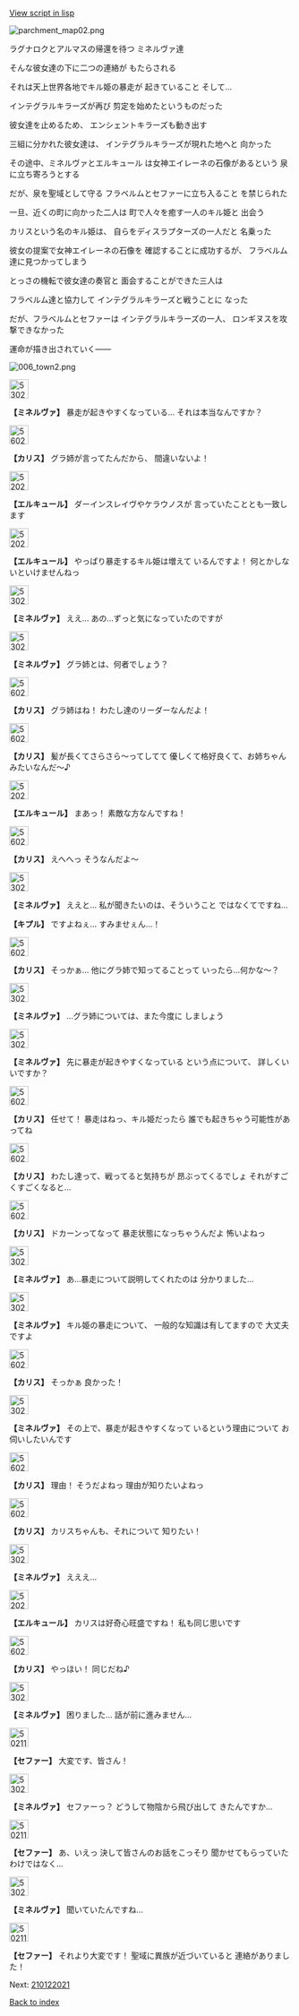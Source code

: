[View script in lisp](../scripts/210122010.txt)

![parchment_map02.png](../images/backgrounds/parchment_map02.png)

ラグナロクとアルマスの帰還を待つ
ミネルヴァ達

そんな彼女達の下に二つの連絡が
もたらされる

それは天上世界各地でキル姫の暴走が
起きていること
そして…

インテグラルキラーズが再び
剪定を始めたというものだった

彼女達を止めるため、
エンシェントキラーズも動き出す

三組に分かれた彼女達は、
インテグラルキラーズが現れた地へと
向かった

その途中、ミネルヴァとエルキュール
は女神エイレーネの石像があるという
泉に立ち寄ろうとする

だが、泉を聖域として守る
フラベルムとセファーに立ち入ること
を禁じられた

一旦、近くの町に向かった二人は
町で人々を癒す一人のキル姫と
出会う

カリスという名のキル姫は、
自らをディスラプターズの一人だと
名乗った

彼女の提案で女神エイレーネの石像を
確認することに成功するが、
フラベルム達に見つかってしまう

とっさの機転で彼女達の奏官と
面会することができた三人は

フラベルム達と協力して
インテグラルキラーズと戦うことに
なった

だが、フラベルムとセファーは
インテグラルキラーズの一人、
ロンギヌスを攻撃できなかった

運命が描き出されていく――

![006_town2.png](../images/backgrounds/006_town2.png)

<img src="../images/units/5302521.png" alt="5302521.png" height="34"/>

**【ミネルヴァ】**
暴走が起きやすくなっている…
それは本当なんですか？

<img src="../images/units/5602511.png" alt="5602511.png" height="34"/>

**【カリス】**
グラ姉が言ってたんだから、
間違いないよ！

<img src="../images/units/5202521.png" alt="5202521.png" height="34"/>

**【エルキュール】**
ダーインスレイヴやケラウノスが
言っていたこととも一致します

<img src="../images/units/5202521.png" alt="5202521.png" height="34"/>

**【エルキュール】**
やっぱり暴走するキル姫は増えて
いるんですよ！
何とかしないといけませんねっ

<img src="../images/units/5302521.png" alt="5302521.png" height="34"/>

**【ミネルヴァ】**
ええ…
あの…ずっと気になっていたのですが

<img src="../images/units/5302521.png" alt="5302521.png" height="34"/>

**【ミネルヴァ】**
グラ姉とは、何者でしょう？

<img src="../images/units/5602511.png" alt="5602511.png" height="34"/>

**【カリス】**
グラ姉はね！
わたし達のリーダーなんだよ！

<img src="../images/units/5602511.png" alt="5602511.png" height="34"/>

**【カリス】**
髪が長くてさらさら～ってしてて
優しくて格好良くて、お姉ちゃん
みたいなんだ～♪

<img src="../images/units/5202521.png" alt="5202521.png" height="34"/>

**【エルキュール】**
まあっ！
素敵な方なんですね！

<img src="../images/units/5602511.png" alt="5602511.png" height="34"/>

**【カリス】**
えへへっ
そうなんだよ～

<img src="../images/units/5302521.png" alt="5302521.png" height="34"/>

**【ミネルヴァ】**
ええと…
私が聞きたいのは、そういうこと
ではなくてですね…

**【キプル】**
ですよねぇ…
すみませぇん…！

<img src="../images/units/5602511.png" alt="5602511.png" height="34"/>

**【カリス】**
そっかぁ…
他にグラ姉で知ってることって
いったら…何かな～？

<img src="../images/units/5302521.png" alt="5302521.png" height="34"/>

**【ミネルヴァ】**
…グラ姉については、また今度に
しましょう

<img src="../images/units/5302521.png" alt="5302521.png" height="34"/>

**【ミネルヴァ】**
先に暴走が起きやすくなっている
という点について、
詳しくいいですか？

<img src="../images/units/5602511.png" alt="5602511.png" height="34"/>

**【カリス】**
任せて！
暴走はねっ、キル姫だったら
誰でも起きちゃう可能性があってね

<img src="../images/units/5602511.png" alt="5602511.png" height="34"/>

**【カリス】**
わたし達って、戦ってると気持ちが
昂ぶってくるでしょ
それがすごくすごくなると…

<img src="../images/units/5602511.png" alt="5602511.png" height="34"/>

**【カリス】**
ドカーンってなって
暴走状態になっちゃうんだよ
怖いよねっ

<img src="../images/units/5302521.png" alt="5302521.png" height="34"/>

**【ミネルヴァ】**
あ…暴走について説明してくれたのは
分かりました…

<img src="../images/units/5302521.png" alt="5302521.png" height="34"/>

**【ミネルヴァ】**
キル姫の暴走について、
一般的な知識は有してますので
大丈夫ですよ

<img src="../images/units/5602511.png" alt="5602511.png" height="34"/>

**【カリス】**
そっかぁ
良かった！

<img src="../images/units/5302521.png" alt="5302521.png" height="34"/>

**【ミネルヴァ】**
その上で、暴走が起きやすくなって
いるという理由について
お伺いしたいんです

<img src="../images/units/5602511.png" alt="5602511.png" height="34"/>

**【カリス】**
理由！
そうだよねっ
理由が知りたいよねっ

<img src="../images/units/5602511.png" alt="5602511.png" height="34"/>

**【カリス】**
カリスちゃんも、それについて
知りたい！

<img src="../images/units/5302521.png" alt="5302521.png" height="34"/>

**【ミネルヴァ】**
えええ…

<img src="../images/units/5202521.png" alt="5202521.png" height="34"/>

**【エルキュール】**
カリスは好奇心旺盛ですね！
私も同じ思いです

<img src="../images/units/5602511.png" alt="5602511.png" height="34"/>

**【カリス】**
やっほい！
同じだね♪

<img src="../images/units/5302521.png" alt="5302521.png" height="34"/>

**【ミネルヴァ】**
困りました…
話が前に進みません…

<img src="../images/units/502111.png" alt="502111.png" height="34"/>

**【セファー】**
大変です、皆さん！

<img src="../images/units/5302521.png" alt="5302521.png" height="34"/>

**【ミネルヴァ】**
セファーっ？
どうして物陰から飛び出して
きたんですか…

<img src="../images/units/502111.png" alt="502111.png" height="34"/>

**【セファー】**
あ、いえっ
決して皆さんのお話をこっそり
聞かせてもらっていたわけではなく…

<img src="../images/units/5302521.png" alt="5302521.png" height="34"/>

**【ミネルヴァ】**
聞いていたんですね…

<img src="../images/units/502111.png" alt="502111.png" height="34"/>

**【セファー】**
それより大変です！
聖域に異族が近づいていると
連絡がありました！

Next: [210122021](210122021.md)

[Back to index](index.md)
